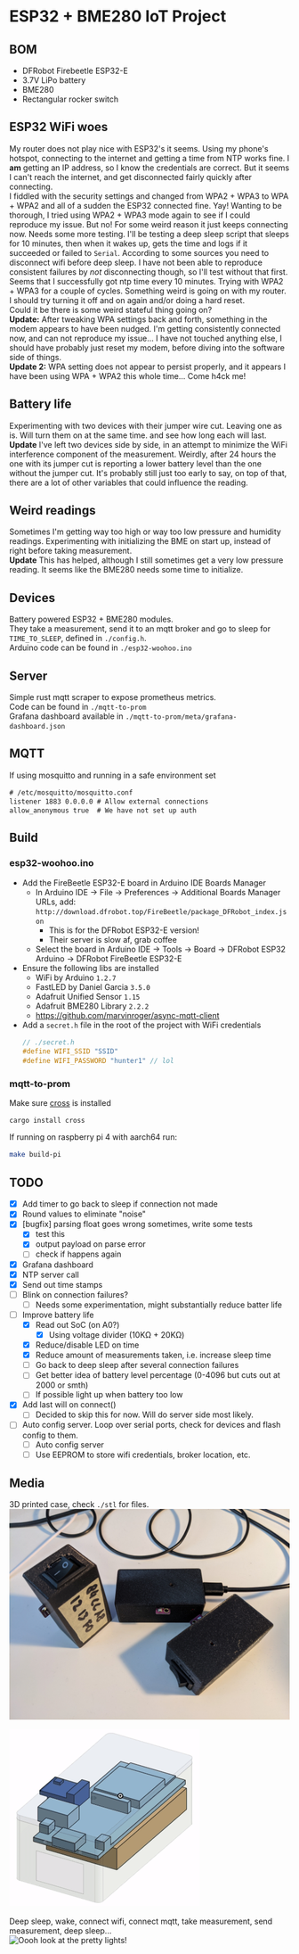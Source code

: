 # ESP32 + BME280 IoT Project

## BOM
- DFRobot Firebeetle ESP32-E
- 3.7V LiPo battery
- BME280
- Rectangular rocker switch

## ESP32 WiFi woes
My router does not play nice with ESP32's it seems. Using my phone's hotspot, connecting to the internet and getting a time from NTP works fine.
I **am** getting an IP address, so I know the credentials are correct. But it seems I can't reach the internet, and get disconnected fairly quickly after connecting.  
I fiddled with the security settings and changed from WPA2 + WPA3 to WPA + WPA2 and all of a sudden the ESP32 connected fine. Yay! Wanting to be thorough, I tried using WPA2 + WPA3 mode again to see if I could reproduce my issue. But no! For some weird reason it just keeps connecting now. Needs some more testing. I'll be testing a deep sleep script that sleeps for 10 minutes, then when it wakes up, gets the time and logs if it succeeded or failed to `Serial`.
According to some sources you need to disconnect wifi before deep sleep. I have not been able to reproduce consistent failures by _not_ disconnecting though, so I'll test without that first.
Seems that I successfully got ntp time every 10 minutes. Trying with WPA2 + WPA3 for a couple of cycles. Something weird is going on with my router. I should try turning it off and on again and/or doing a hard reset.  
Could it be there is some weird stateful thing going on?  
**Update:** After tweaking WPA settings back and forth, something in the modem appears to have been nudged. I'm getting consistently connected now, and can not reproduce my issue... I have not touched anything else, I should have probably just reset my modem, before diving into the software side of things.  
**Update 2:** WPA setting does not appear to persist properly, and it appears I have been using WPA + WPA2 this whole time... Come h4ck me!

## Battery life
Experimenting with two devices with their jumper wire cut. Leaving one as is. Will turn them on at the same time. and see how long each will last.  
**Update** I've left two devices side by side, in an attempt to minimize the WiFi interference component of the measurement. Weirdly, after 24 hours the one with its jumper cut is reporting a lower battery level than the one without the jumper cut. It's probably still just too early to say, on top of that, there are a lot of other variables that could influence the reading.

## Weird readings
Sometimes I'm getting way too high or way too low pressure and humidity readings. Experimenting with initializing the BME on start up, instead of right before taking measurement.  
**Update** This has helped, although I still sometimes get a very low pressure reading. It seems like the BME280 needs some time to initialize.

## Devices
Battery powered ESP32 + BME280 modules.  
They take a measurement, send it to an mqtt broker and go to sleep for `TIME_TO_SLEEP`, defined in `./config.h`.  
Arduino code can be found in `./esp32-woohoo.ino`

## Server
Simple rust mqtt scraper to expose prometheus metrics.  
Code can be found in `./mqtt-to-prom`  
Grafana dashboard available in `./mqtt-to-prom/meta/grafana-dashboard.json`

## MQTT
If using mosquitto and running in a safe environment set
```
# /etc/mosquitto/mosquitto.conf
listener 1883 0.0.0.0 # Allow external connections
allow_anonymous true  # We have not set up auth
```

## Build

### esp32-woohoo.ino
- Add the FireBeetle ESP32-E board in Arduino IDE Boards Manager
  - In Arduino IDE -> File -> Preferences -> Additional Boards Manager URLs, add: `http://download.dfrobot.top/FireBeetle/package_DFRobot_index.json`
    - This is for the DFRobot ESP32-E version!
    - Their server is slow af, grab coffee
  - Select the board in Arduino IDE -> Tools -> Board -> DFRobot ESP32 Arduino -> DFRobot FireBeetle ESP32-E
- Ensure the following libs are installed
  - WiFi by Arduino `1.2.7`
  - FastLED by Daniel Garcia `3.5.0`
  - Adafruit Unified Sensor `1.15`
  - Adafruit BME280 Library `2.2.2`
  - https://github.com/marvinroger/async-mqtt-client
- Add a `secret.h` file in the root of the project with WiFi credentials
  ```c
  // ./secret.h
  #define WIFI_SSID "SSID"
  #define WIFI_PASSWORD "hunter1" // lol
  ```

### mqtt-to-prom
Make sure [cross](https://github.com/rust-embedded/cross) is installed
```
cargo install cross
```
If running on raspberry pi 4 with aarch64 run:
```bash
make build-pi
```

## TODO
- [x] Add timer to go back to sleep if connection not made
- [x] Round values to eliminate "noise"
- [x] [bugfix] parsing float goes wrong sometimes, write some tests
  - [x] test this
  - [x] output payload on parse error
  - [ ] check if happens again
- [x] Grafana dashboard
- [x] NTP server call
- [x] Send out time stamps
- [ ] Blink on connection failures?
  - [ ] Needs some experimentation, might substantially reduce batter life
- [ ] Improve battery life
  - [x] Read out SoC (on A0?)
    - [x] Using voltage divider (10KΩ + 20KΩ)
  - [x] Reduce/disable LED on time
  - [x] Reduce amount of measurements taken, i.e. increase sleep time
  - [ ] Go back to deep sleep after several connection failures
  - [ ] Get better idea of battery level percentage (0-4096 but cuts out at 2000 or smth)
  - [ ] If possible light up when battery too low
- [x] Add last will on connect()
    - [ ] Decided to skip this for now. Will do server side most likely.
- [ ] Auto config server. Loop over serial ports, check for devices and flash config to them.
  - [ ] Auto config server
  - [ ] Use EEPROM to store wifi credentials, broker location, etc.

## Media
3D printed case, check `./stl` for files.
![Aint they cute?!](/images/3.jpg)

![](/images/model-animation.gif)

Deep sleep, wake, connect wifi, connect mqtt, take measurement, send measurement, deep sleep...  
![Oooh look at the pretty lights!](/images/blinkenlights.gif)
